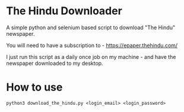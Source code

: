 # The Hindu Downloader

A simple python and selenium based script to download "The Hindu" newspaper.

You will need to have a subscription to - https://epaper.thehindu.com/

I just run this script as a daily once job on my machine - and have the newspaper downloaded to my desktop.

# How to use

    python3 download_the_hindu.py <login_email> <login_password>
